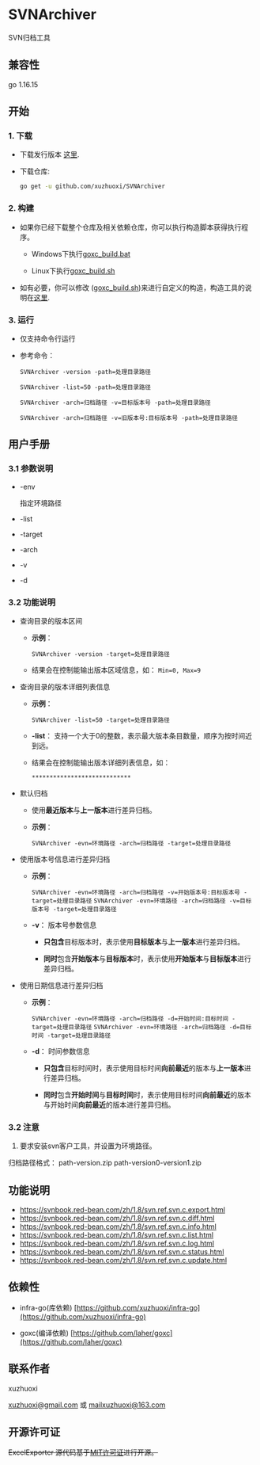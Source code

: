 # SVNArchiver

SVN归档工具

## <span id="a1">兼容性</span>

go 1.16.15

## <span id="a2">开始</span>

### <span id="a2.1">1. 下载</span>

+ 下载发行版本 [这里](https://github.com/xuzhuoxi/SVNArchiver/releases).

+ 下载仓库:

  ```sh
  go get -u github.com/xuzhuoxi/SVNArchiver
  ```

### <span id="a2.2">2. 构建<span>

+ 如果你已经下载整个仓库及相关依赖仓库，你可以执行构造脚本获得执行程序。

  + Windows下执行[goxc_build.bat](/build/goxc_build.bat)

  + Linux下执行[goxc_build.sh](/build/goxc_build.sh)

+ 如有必要，你可以修改 ([goxc_build.sh](/goxc_build/build.sh))来进行自定义的构造，构造工具的说明在[这里](https://github.com/laher/goxc).

### <span id="a2.3">3. 运行<span>

+ 仅支持命令行运行

+ 参考命令：

  `SVNArchiver -version -path=处理目录路径`

  `SVNArchiver -list=50 -path=处理目录路径`

  `SVNArchiver -arch=归档路径 -v=目标版本号 -path=处理目录路径`

  `SVNArchiver -arch=归档路径 -v=旧版本号:目标版本号 -path=处理目录路径`

## <span id="a3">用户手册<span>

### <span id="a3.1">3.1 参数说明<span>

+ -env

  指定环境路径

+ -list

+ -target

+ -arch

+ -v

+ -d

### <span id="a3.1">3.2 功能说明<span>

+ 查询目录的版本区间

  + **示例**： 
  
    `SVNArchiver -version -target=处理目录路径`
  
  + 结果会在控制能输出版本区域信息，如： `Min=0, Max=9`

+ 查询目录的版本详细列表信息

  + **示例**： 
  
    `SVNArchiver -list=50 -target=处理目录路径`
  
  + **-list**： 支持一个大于0的整数，表示最大版本条目数量，顺序为按时间近到远。

  + 结果会在控制能输出版本详细列表信息，如： 
      
    `****************************`

+ 默认归档

  + 使用**最近版本**与**上一版本**进行差异归档。

  + **示例**： 
  
    `SVNArchiver -evn=环境路径 -arch=归档路径 -target=处理目录路径`

+ 使用版本号信息进行差异归档

  + **示例**： 
  
    `SVNArchiver -evn=环境路径 -arch=归档路径 -v=开始版本号:目标版本号 -target=处理目录路径`
    `SVNArchiver -evn=环境路径 -arch=归档路径 -v=目标版本号 -target=处理目录路径`

  + **-v**： 版本号参数信息
    
	+ **只包含**目标版本时，表示使用**目标版本**与**上一版本**进行差异归档。

	+ **同时**包含**开始版本**与**目标版本**时，表示使用**开始版本**与**目标版本**进行差异归档。

+ 使用日期信息进行差异归档

  + **示例**： 
  
    `SVNArchiver -evn=环境路径 -arch=归档路径 -d=开始时间:目标时间 -target=处理目录路径`
    `SVNArchiver -evn=环境路径 -arch=归档路径 -d=目标时间 -target=处理目录路径`

  + **-d**： 时间参数信息
    
	+ **只包含**目标时间时，表示使用目标时间**向前最近**的版本与**上一版本**进行差异归档。

	+ **同时**包含**开始时间**与**目标时间**时，表示使用目标时间**向前最近**的版本与开始时间**向前最近**的版本进行差异归档。

### <span id="a3.2">3.2 注意<span>

1. 要求安装svn客户工具，并设置为环境路径。


归档路径格式： path-version.zip path-version0-version1.zip


## 功能说明

- https://svnbook.red-bean.com/zh/1.8/svn.ref.svn.c.export.html
- https://svnbook.red-bean.com/zh/1.8/svn.ref.svn.c.diff.html
- https://svnbook.red-bean.com/zh/1.8/svn.ref.svn.c.info.html
- https://svnbook.red-bean.com/zh/1.8/svn.ref.svn.c.list.html
- https://svnbook.red-bean.com/zh/1.8/svn.ref.svn.c.log.html
- https://svnbook.red-bean.com/zh/1.8/svn.ref.svn.c.status.html
- https://svnbook.red-bean.com/zh/1.8/svn.ref.svn.c.update.html


## 依赖性

- infra-go(库依赖) [https://github.com/xuzhuoxi/infra-go](https://github.com/xuzhuoxi/infra-go)

- goxc(编译依赖) [https://github.com/laher/goxc](https://github.com/laher/goxc) 

## 联系作者

xuzhuoxi 

<xuzhuoxi@gmail.com> 或 <mailxuzhuoxi@163.com>

## 开源许可证

~~ExcelExporter 源代码基于[MIT许可证](/LICENSE)进行开源。~~